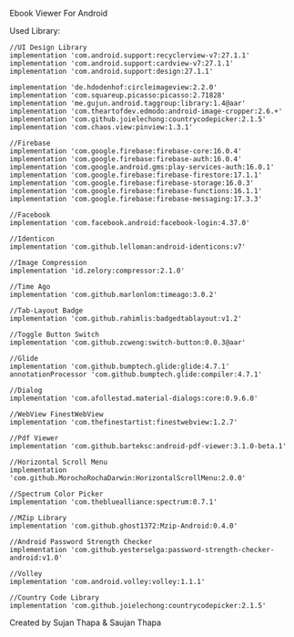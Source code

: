 Ebook Viewer For Android

Used Library:

    //UI Design Library
    implementation 'com.android.support:recyclerview-v7:27.1.1'
    implementation 'com.android.support:cardview-v7:27.1.1'
    implementation 'com.android.support:design:27.1.1'

    implementation 'de.hdodenhof:circleimageview:2.2.0'
    implementation 'com.squareup.picasso:picasso:2.71828'
    implementation 'me.gujun.android.taggroup:library:1.4@aar'
    implementation 'com.theartofdev.edmodo:android-image-cropper:2.6.+'
    implementation 'com.github.joielechong:countrycodepicker:2.1.5'
    implementation 'com.chaos.view:pinview:1.3.1'

    //Firebase
    implementation 'com.google.firebase:firebase-core:16.0.4'
    implementation 'com.google.firebase:firebase-auth:16.0.4'
    implementation 'com.google.android.gms:play-services-auth:16.0.1'
    implementation 'com.google.firebase:firebase-firestore:17.1.1'
    implementation 'com.google.firebase:firebase-storage:16.0.3'
    implementation 'com.google.firebase:firebase-functions:16.1.1'
    implementation 'com.google.firebase:firebase-messaging:17.3.3'

    //Facebook
    implementation 'com.facebook.android:facebook-login:4.37.0'

    //Identicon
    implementation 'com.github.lelloman:android-identicons:v7'

    //Image Compression
    implementation 'id.zelory:compressor:2.1.0'

    //Time Ago
    implementation 'com.github.marlonlom:timeago:3.0.2'

    //Tab-Layout Badge
    implementation 'com.github.rahimlis:badgedtablayout:v1.2'

    //Toggle Button Switch
    implementation 'com.github.zcweng:switch-button:0.0.3@aar'

    //Glide
    implementation 'com.github.bumptech.glide:glide:4.7.1'
    annotationProcessor 'com.github.bumptech.glide:compiler:4.7.1'

    //Dialog
    implementation 'com.afollestad.material-dialogs:core:0.9.6.0'

    //WebView FinestWebView
    implementation 'com.thefinestartist:finestwebview:1.2.7'

    //Pdf Viewer
    implementation 'com.github.barteksc:android-pdf-viewer:3.1.0-beta.1'

    //Horizontal Scroll Menu
    implementation 'com.github.MorochoRochaDarwin:HorizontalScrollMenu:2.0.0'

    //Spectrum Color Picker
    implementation 'com.thebluealliance:spectrum:0.7.1'

    //MZip Library
    implementation 'com.github.ghost1372:Mzip-Android:0.4.0'

    //Android Password Strength Checker
    implementation 'com.github.yesterselga:password-strength-checker-android:v1.0'

    //Volley
    implementation 'com.android.volley:volley:1.1.1'

    //Country Code Library
    implementation 'com.github.joielechong:countrycodepicker:2.1.5'
    

Created by Sujan Thapa & Saujan Thapa
